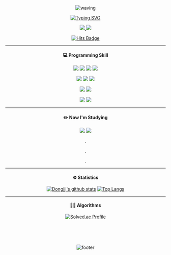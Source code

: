 <div align="center">
 
![waving](https://capsule-render.vercel.app/api?type=waving&color=gradient&text=🧑‍💻&desc=백엔드%20개발자를%20꿈꾸고%20있는%20차동준입니다.&fontColor=d6ace6&descAlign60&descAlignY=50)

[![Typing SVG](https://readme-typing-svg.herokuapp.com?font=Pacifico&color=%23909090&size=30&center=true&vCenter=true&height=150&lines=Hello+%E2%9C%8B+I'm+DongJoon)](https://git.io/typing-svg)


 
<a href="https://blog.naver.com/y2kdj9723"><img src="https://img.shields.io/badge/-My%20Blog-black?style=flat-square&logo=Naver"/> <a href="https://dongjji.notion.site/74a088f72e2447be8899f48603359a26"><img src="https://img.shields.io/badge/-Notion-black?style=flat-square&logo=Notion"/> 

[![Hits Badge](https://hits.seeyoufarm.com/api/count/incr/badge.svg?url=https%3A%2F%2Fgithub.com%2Fdongjji&count_bg=%23bcbcbc&title_bg=%23F4F557&icon=swift.svg&icon_color=%23bcbcbc&title=hits&edge_flat=false)](https://hits.seeyoufarm.com)

 <hr>
 
 #### 💻 Programming Skill
<p align="center">
 <img src="https://img.shields.io/badge/-JavaScript-black?style=flat-square&logo=javascript"/>
 <img src="https://img.shields.io/badge/-TypeScript-black?stype=flat-square&logo=typescript"/>
 <img src="https://img.shields.io/badge/-Java-black?style=flat-square&logo=java"/>
 <img src="https://img.shields.io/badge/-Python-black?style=flat-square&logo=python"/>
</p>
<p align="center">
 <img src="https://img.shields.io/badge/-Node.js-black?style=flat-square&logo=Node.js"/>
 <img src="https://img.shields.io/badge/-NestJs-black?style=flat-square&logo=NestJs"/>
 <img src="https://img.shields.io/badge/-Spring-black?style=flat-square&logo=Spring"/>
</p>
<p align="center">
 <img src="https://img.shields.io/badge/MongoDB-black?style=flat-square&logo=MongoDB"/>
 <img src="https://img.shields.io/badge/MySQL-black?style=flat-square&logo=MySQL"/>
</p>
<p align="center">
 <img src="https://img.shields.io/badge/-Git-black?style=flat-square&logo=git"/>
  <img src="https://img.shields.io/badge/-GitHub-black?style=flat-square&logo=GitHub"/>
</p>

 <hr>
 
 #### ✏️ Now I'm Studying
 <p align="center">
  <img src="https://img.shields.io/badge/-Docker-black?style=flat-square&logo=Docker"/>
  <img src="https://img.shields.io/badge/-Elasticsearch-black?style=flat-square&logo=Elasticsearch"/>
 </p>
 
 .
 
 .
 
 .
 
 <hr>
 
  #### ⚙️ Statistics
 
 [![Dongjji's github stats](https://github-readme-stats.vercel.app/api?username=dongjji&card_width=370)](https://github.com/anuraghazra/github-readme-stats)
 [![Top Langs](https://github-readme-stats.vercel.app/api/top-langs/?username=dongjji&layout=compact&hide=jupyter%20notebook&card_width=250)](https://github.com/dongjji/github-readme-stats)
 
 <hr>
 
 #### 👨‍🏫 Algorithms
 [![Solved.ac Profile](http://mazassumnida.wtf/api/v2/generate_badge?boj=y2kdj9723)](https://solved.ac/y2kdj9723/) 

<br><br><br>

![footer](https://capsule-render.vercel.app/api?type=wave&color=gradient&height=200&section=footer&text=감사합니다!&fontSize=30&fontColor=d6ace6)
 
</div>
